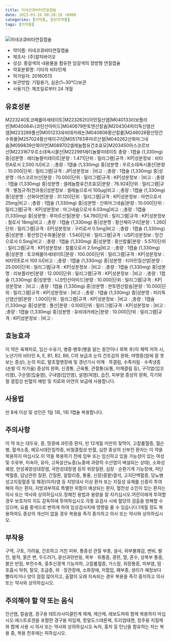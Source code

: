 ```yaml
---
title: 미네코큐비타연질캡슐
date: 2023-03-26 00:28:28 +0800
categories: [의약품, 일반의약품]
tags: [의약품]
---
```

![미네코큐비타연질캡슐](https://nedrug.mfds.go.kr/pbp/cmn/itemImageDownload/1McEBdO4C6K)

- 약이름: 미네코큐비타연질캡슐
- 제조사: (주)알피바이오
- 성상: 황갈색의 내용물을 함유한 암갈색의 장방형 연질캡슐
- 약효분류명: 기타의 비타민제
- 허가일자: 20160513
- 보관방법: 기밀용기, 실온(1~30°C)보관
- 사용기간: 제조일로부터 24 개월
## 유효성분
M223240토코페롤아세테이트|M223262티아민질산염|M040133리보플라빈|M040064니코틴산아미드|M040679판토텐산칼슘|M204304피리독신염산염|M223289폴산|M051233유비데카레논|M040806황산칼륨|M246028황산망간수화물|M257024황산제이구리|M051783푸마르산철|M040262산화마그네슘|M099839산화아연|M089702셀레늄함유건조효모|M203450아스코르브산|M223167우르소데옥시콜산|M222991레티놀팔미테이트
총량 : 1캡슐 (1,330mg) 중|성분명 : 레티놀팔미테이트|분량 : 1.471|단위 : 밀리그램|규격 : KP|성분정보 : 비타민A로서 2,500 IU|비고 : ;총량 : 1캡슐 (1,330mg) 중|성분명 : 우르소데옥시콜산|분량 : 10.000|단위 : 밀리그램|규격 : JP|성분정보 : |비고 : ;총량 : 1캡슐 (1,330mg) 중|성분명 : 아스코르브산|분량 : 70.000|단위 : 밀리그램|규격 : KP|성분정보 : |비고 : ;총량 : 1캡슐 (1,330mg) 중|성분명 : 셀레늄함유건조효모|분량 : 76.924|단위 : 밀리그램|규격 : 별첨규격(전과동)|성분정보 : 셀레늄으로서 100μg|비고 : ;총량 : 1캡슐 (1,330mg) 중|성분명 : 산화아연|분량 : 31.120|단위 : 밀리그램|규격 : KP|성분정보 : 아연으로서 25mg|비고 : ;총량 : 1캡슐 (1,330mg) 중|성분명 : 산화마그네슘|분량 : 10.000|단위 : 밀리그램|규격 : KP|성분정보 : 마그네슘으로서 6.03mg|비고 : ;총량 : 1캡슐 (1,330mg) 중|성분명 : 푸마르산철|분량 : 54.760|단위 : 밀리그램|규격 : KP|성분정보 : 철로서 18mg|비고 : ;총량 : 1캡슐 (1,330mg) 중|성분명 : 황산제이구리|분량 : 1.260|단위 : 밀리그램|규격 : EP|성분정보 : 구리로서 0.5mg|비고 : ;총량 : 1캡슐 (1,330mg) 중|성분명 : 황산망간수화물|분량 : 1.540|단위 : 밀리그램|규격 : USP|성분정보 : 망간으로서 0.5mg|비고 : ;총량 : 1캡슐 (1,330mg) 중|성분명 : 황산칼륨|분량 : 5.570|단위 : 밀리그램|규격 : KP|성분정보 : 칼륨으로서 2.5mg|비고 : ;총량 : 1캡슐 (1,330mg) 중|성분명 : 토코페롤아세테이트|분량 : 100.000|단위 : 밀리그램|규격 : KP|성분정보 : 비타민E로서 100 IU|비고 : ;총량 : 1캡슐 (1,330mg) 중|성분명 : 티아민질산염|분량 : 25.000|단위 : 밀리그램|규격 : KP|성분정보 : |비고 : ;총량 : 1캡슐 (1,330mg) 중|성분명 : 리보플라빈|분량 : 12.000|단위 : 밀리그램|규격 : KP|성분정보 : |비고 : ;총량 : 1캡슐 (1,330mg) 중|성분명 : 니코틴산아미드|분량 : 10.000|단위 : 밀리그램|규격 : KP|성분정보 : |비고 : ;총량 : 1캡슐 (1,330mg) 중|성분명 : 판토텐산칼슘|분량 : 10.000|단위 : 밀리그램|규격 : KP|성분정보 : |비고 : ;총량 : 1캡슐 (1,330mg) 중|성분명 : 피리독신염산염|분량 : 1.000|단위 : 밀리그램|규격 : KP|성분정보 : |비고 : ;총량 : 1캡슐 (1,330mg) 중|성분명 : 폴산|분량 : 0.100|단위 : 밀리그램|규격 : KP|성분정보 : |비고 : ;총량 : 1캡슐 (1,330mg) 중|성분명 : 유비데카레논|분량 : 10.000|단위 : 밀리그램|규격 : KP|성분정보 : |비고 :
## 효능효과
이 약은 육체피로, 임신‧수유기, 병중‧병후(병을 앓는 동안이나 회복 후)의 체력 저하 시, 노년기의 비타민 A, E, B1, B2, B6, C의 보급과 눈의 건조감의 완화, 야맹증(밤에 잘 못 보는 증상), 눈의 피로, 말초혈행장애 및 갱년기시 어깨ㆍ목결림, 수족저림ㆍ수족냉증(손발 이 차가움) 증상의 완화, 신경통, 근육통, 관절통(요통, 어깨결림 등), 구각염(입꼬리염), 구순염(입술염), 구내염(입안염), 설염(혀염), 습진, 피부염 증상의 완화, 각기와 철 결핍성 빈혈의 예방 및 치료와 아연의 보급에 사용합니다.
## 사용법
만 8세 이상 및 성인은 1일 1회, 1회 1캡슐 복용합니다.
## 주의사항
이 약 또는 대두유, 콩, 땅콩에 과민증 환자, 만 12개월 미만의 젖먹이, 고칼륨혈증, 월슨병, 혈색소증, 헤모시데린침착증, 비철결핍성 빈혈, 심한 증상의 신부전 환자는 이 약을 복용하지 마십시오.이 약을 복용하기 전에 임부 또는 임신하고 있을 가능성이 있는 여성 및 수유부, 미숙아, 유아, 고옥살산뇨증(뇨중에 과량의 수산염이 배설되는 상태), 소화성궤양, 만성궤양성대장염, 국한성대장염 등의 위장질환, 심장ㆍ순환기계 기능장애, 저단백혈증, 담낭관련 질환, 간질환, 알칼리증, 통풍, 신장(콩팥)결석, 고지단백혈증, 당뇨병성고지질혈증 및 췌장(이자)염 등 지방대사 이상 환자 또는 지질성 유제를 신중히 투여해야 하는 환자, 지방과부하로 특별한 위험이 예상되는 환자, 혈전성 소인이 있는 환자는 의사 또는 약사와 상의하십시오.정해진 용법과 용량을 잘 지키십시오.어린이에게 투여할 경우 보호자의 지도 감독하에 투여하십시오.각종 요검사 시에 혈당의 검출을 방해할 수 있으며, 요를 황색으로 변하게 하여 임상검사치에 영향을 줄 수 있습니다.1개월 정도 복용하여도 증상의 개선이 없을 경우 복용을 즉각 중지하고 의사 또는 약사와 상의하십시오.
## 부작용
구역, 구토, 가려움, 건조하고 거친 피부, 통증성 관절 부종, 설사, 위부불쾌감, 변비, 발진, 발적, 묽은 변, 두드러기, 광선과민반응, 복부ㆍ위통증, 경련, 열, 혼수, 상복부 통증, 붉은 반점, 부전수축, 중추신경계 기능저하, 고칼륨혈증, 가스참, 위장통증, 피부염, 땀ㆍ호흡시 악취, 탈모, 조급증, 위ㆍ장관장애, 소화장애, 저혈압, 폐부종, 생리가 예정보다 빨라지거나 양이 점점 많아지고, 출혈이 오래 지속되는 경우 복용을 즉각 중지하고 의사 또는 약사와 상의하십시오.
## 주의해야 할 약 또는 음식
인산염, 칼슘염, 경구용 테트라사이클린계 제제, 제산제, 레보도파와 함께 복용하지 마십시오.에스트로겐을 포함한 경구용 피임제, 항알도스테론제, 트리암테렌, 정주용 지질제와 함께 사용 시 의사 또는 약사와 상의하십시오.녹차, 홍차 등 탄닌을 함유하는 차는 복용 중, 복용 전후에는 피하십시오.
